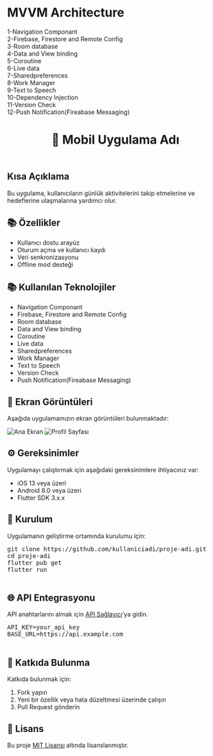 <h1>MVVM Architecture</h1>
1-Navigation Componant <br>
2-Firebase, Firestore and Remote Config<br>
3-Room database<br>
4-Data and View binding<br>
5-Coroutine<br>
6-Live data<br>
7-Sharedpreferences<br>
8-Work Manager<br>
9-Text to Speech<br>
10-Dependency Injection<br>
11-Version Check<br>
12-Push Notification(Fireabase Messaging)





<!DOCTYPE html>
<html lang="en">
<head>
  <meta charset="UTF-8">
  <meta name="viewport" content="width=device-width, initial-scale=1.0">
  <header>
    <h1>📱 Mobil Uygulama Adı</h1>
  </header>
  <div class="container">
    <h2>Kısa Açıklama</h2>
    <p>Bu uygulama, kullanıcıların günlük aktivitelerini takip etmelerine ve hedeflerine ulaşmalarına yardımcı olur.</p>
    <h2>📚 Özellikler</h2>
    <ul>
      <li>Kullanıcı dostu arayüz</li>
      <li>Oturum açma ve kullanıcı kaydı</li>
      <li>Veri senkronizasyonu</li>
      <li>Offline mod desteği</li>
    </ul>
        <h2>📚 Kullanılan Teknolojiler</h2>
    <ul>
      <li>Navigation Componant</li>
      <li>Firebase, Firestore and Remote Config</li>
      <li>Room database</li>
      <li>Data and View binding</li>
      <li>Coroutine</li>
      <li>Live data</li>
      <li>Sharedpreferences</li>
      <li>Work Manager</li>
      <li>Text to Speech</li>
      <li>Version Check</li>
      <li>Push Notification(Fireabase Messaging)</li>
    </ul>
    <h2>📸 Ekran Görüntüleri</h2>
    <p>Aşağıda uygulamamızın ekran görüntüleri bulunmaktadır:</p>
    <img src="screenshots/home.png" alt="Ana Ekran">
    <img src="screenshots/profile.png" alt="Profil Sayfası">
    <h2>⚙️ Gereksinimler</h2>
    <p>Uygulamayı çalıştırmak için aşağıdaki gereksinimlere ihtiyacınız var:</p>
    <ul>
      <li>iOS 13 veya üzeri</li>
      <li>Android 8.0 veya üzeri</li>
      <li>Flutter SDK 3.x.x</li>
    </ul>
    <h2>🚀 Kurulum</h2>
    <p>Uygulamanın geliştirme ortamında kurulumu için:</p>
    <pre>
git clone https://github.com/kullaniciadi/proje-adi.git
cd proje-adi
flutter pub get
flutter run
    </pre>
    <h2>🌐 API Entegrasyonu</h2>
    <p>API anahtarlarını almak için <a href="https://api-provider.com" target="_blank">API Sağlayıcı</a>'ya gidin.</p>
    <pre>
API_KEY=your_api_key
BASE_URL=https://api.example.com
    </pre>
    <h2>🤝 Katkıda Bulunma</h2>
    <p>Katkıda bulunmak için:</p>
    <ol>
      <li>Fork yapın</li>
      <li>Yeni bir özellik veya hata düzeltmesi üzerinde çalışın</li>
      <li>Pull Request gönderin</li>
    </ol>
    <h2>📄 Lisans</h2>
    <p>Bu proje <a href="LICENSE" target="_blank">MIT Lisansı</a> altında lisanslanmıştır.</p>
  </div>
</body>
</html>
